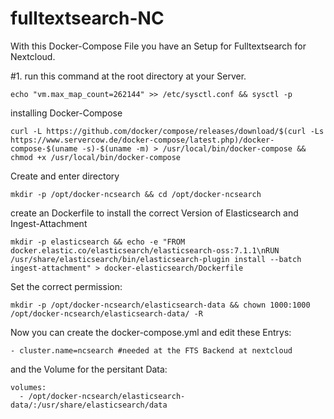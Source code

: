 # fulltextsearch-NC

With this Docker-Compose File you have an Setup for Fulltextsearch for Nextcloud.


#1. run this command at the root directory at your Server.

```
echo "vm.max_map_count=262144" >> /etc/sysctl.conf && sysctl -p
```
installing Docker-Compose
```
curl -L https://github.com/docker/compose/releases/download/$(curl -Ls https://www.servercow.de/docker-compose/latest.php)/docker-compose-$(uname -s)-$(uname -m) > /usr/local/bin/docker-compose && chmod +x /usr/local/bin/docker-compose
```
Create and enter directory
```
mkdir -p /opt/docker-ncsearch && cd /opt/docker-ncsearch
```
create an Dockerfile to install the correct Version of Elasticsearch and Ingest-Attachment
```
mkdir -p elasticsearch && echo -e "FROM docker.elastic.co/elasticsearch/elasticsearch-oss:7.1.1\nRUN /usr/share/elasticsearch/bin/elasticsearch-plugin install --batch ingest-attachment" > docker-elasticsearch/Dockerfile
```

Set the correct permission:

```
mkdir -p /opt/docker-ncsearch/elasticsearch-data && chown 1000:1000 /opt/docker-ncsearch/elasticsearch-data/ -R
```
Now you can create the docker-compose.yml and edit these Entrys:

```
- cluster.name=ncsearch #needed at the FTS Backend at nextcloud
```
and the Volume for the persitant Data:

```
volumes:
  - /opt/docker-ncsearch/elasticsearch-data/:/usr/share/elasticsearch/data
```
